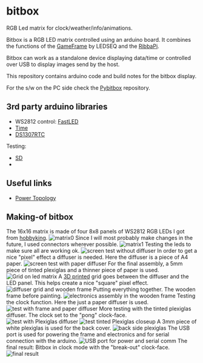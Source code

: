 # bitbox
RGB Led matrix for clock/weather/info/animations.

Bitbox is a RGB LED matrix controlled using an arduino board. It combines the functions of the [GameFrame](https://ledseq.com/product/game-frame) by LEDSEQ and the [RibbaPi](https://github.com/stahlfabrik/RibbaPi). 

Bitbox can work as a standalone device displaying data/time or controlled over USB to display images send by the host.


This repository contains arduino code and build notes for the bitbox display.

For the s/w on the PC side check the [Pybitbox](https://github.com/padeler/Pybitbox) repository.  

## 3rd party arduino libraries 

- WS2812 control: [FastLED](https://github.com/FastLED/FastLED)
- [Time](https://www.pjrc.com/teensy/td_libs_Time.html)
- [DS1307RTC](https://github.com/PaulStoffregen/DS1307RTC) 

Testing:
- [SD](https://www.arduino.cc/reference/en/libraries/sd/)
- 

## Useful links

- [Power Topology](https://learn.adafruit.com/1500-neopixel-led-curtain-with-raspberry-pi-fadecandy/power-topology)


## Making-of bitbox 

The 16x16 matrix is made of four 8x8 panels of WS2812 RGB LEDs I got from [hobbyking](https://hobbyking.com/en_us/2812-8-8-64-bit-full-color-5050-rgb-led-module.html).
![matrix0](/photos/matrix0.jpg)
Since I will most probably make changes in the future, I used connectors wherever possible.
![matrix1](/photos/matrix1.jpg)
Testing the leds to make sure all are working ok.
![screen test without diffuser](/photos/mario0.jpg)
In order to get a nice "pixel" effect a diffuser is needed. Here the diffuser is a piece of A4 paper.
![screen test with paper diffuser](/photos/mario1.jpg)
For the final assembly, a 5mm piece of tinted plexiglas and a thinner piece of paper is used. 
![Grid on led matrix](/photos/grid0.jpg)
A [3D printed](/model/diffuser_grid.scad) grid goes between the diffuser and the LED panel. 
This helps create a nice "square" pixel effect.
![diffuser grid and wooden frame](/photos/grid.jpg)
Putting everything together. The wooden frame before painting.
![electronics assembly in the wooden frame](/photos/assemply.jpg)
Testing the clock function. Here the just a paper diffuser is used.
![test with frame and paper diffuser](/photos/test_paper_diffuser.jpg)
More testing with the tinted plexiglas diffuser. The clock set to the "pong" clock-face.
![test with Plexiglas diffuser](/photos/test_tinted_plexiglass.jpg)
![test tinted Plexiglas closeup](/photos/tinted_plexiglass2.jpg)
A 3mm piece of white plexiglas is used for the back cover. 
![back side plexiglas](/photos/back_plexiglass.jpg)
The USB port is used for powering the frame and electronics and for serial connection with the arduino.
![USB port for power and serial comm](/photos/usb_port.jpg)
The final result: Bitbox in clock mode with the "break-out" clock-face.
![final result](/photos/final_result.jpg)


